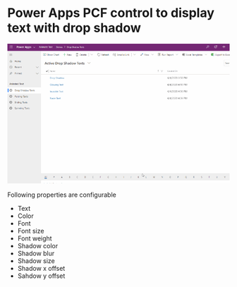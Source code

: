 # Power Apps PCF control to display text with drop shadow

![Drop Shadow Text Control](Demos/../../../Demos/Drop&#32;shadow&#32;text&#32;in&#32;Model-Drive&#32;Apps_small.gif)

Following properties are configurable

- Text
- Color
- Font
- Font size
- Font weight
- Shadow color
- Shadow blur
- Shadow size
- Shadow x offset
- Sahdow y offset

